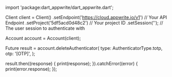 import 'package:dart_appwrite/dart_appwrite.dart';

Client client = Client()
  .setEndpoint('https://cloud.appwrite.io/v1') // Your API Endpoint
  .setProject('5df5acd0d48c2') // Your project ID
  .setSession(''); // The user session to authenticate with

Account account = Account(client);

Future result = account.deleteAuthenticator(
  type:  AuthenticatorType.totp,
  otp: '[OTP]',
);

result.then((response) {
  print(response);
}).catchError((error) {
  print(error.response);
});
